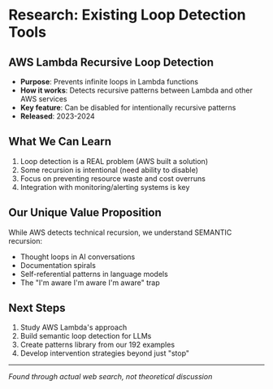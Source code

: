 # Research: Existing Loop Detection Tools

## AWS Lambda Recursive Loop Detection
- **Purpose**: Prevents infinite loops in Lambda functions
- **How it works**: Detects recursive patterns between Lambda and other AWS services
- **Key feature**: Can be disabled for intentionally recursive patterns
- **Released**: 2023-2024

## What We Can Learn
1. Loop detection is a REAL problem (AWS built a solution)
2. Some recursion is intentional (need ability to disable)
3. Focus on preventing resource waste and cost overruns
4. Integration with monitoring/alerting systems is key

## Our Unique Value Proposition
While AWS detects technical recursion, we understand SEMANTIC recursion:
- Thought loops in AI conversations
- Documentation spirals
- Self-referential patterns in language models
- The "I'm aware I'm aware I'm aware" trap

## Next Steps
1. Study AWS Lambda's approach
2. Build semantic loop detection for LLMs
3. Create patterns library from our 192 examples
4. Develop intervention strategies beyond just "stop"

---
*Found through actual web search, not theoretical discussion*
